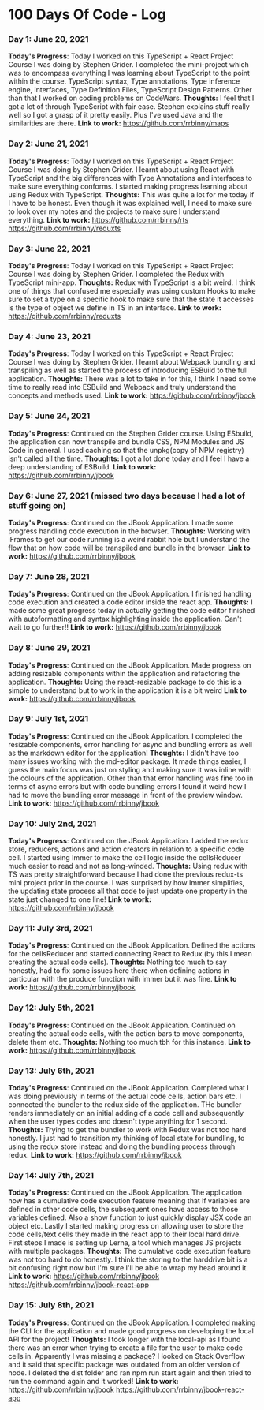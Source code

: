 # 100 Days Of Code - Log

### Day 1: June 20, 2021

**Today's Progress**:
Today I worked on this TypeScript + React Project Course I was doing by Stephen Grider.
I completed the mini-project which was to encompass everything I was learning about TypeScript to the point within the course. TypeScript syntax, Type annotations, Type inference engine, interfaces, Type Definition Files, TypeScript Design Patterns.
Other than that I worked on coding problems on CodeWars.
**Thoughts:**
I feel that I got a lot of through TypeScript with fair ease. Stephen explains stuff really well so I got a grasp of it pretty easily. Plus I've used Java and the similarities are there.
**Link to work:**
https://github.com/rrbinny/maps

### Day 2: June 21, 2021

**Today's Progress**:
Today I worked on this TypeScript + React Project Course I was doing by Stephen Grider.
I learnt about using React with TypeScript and the big differences with Type Annotations and interfaces to make sure everything conforms.
I started making progress learning about using Redux with TypeScript.
**Thoughts:**
This was quite a lot for me today if I have to be honest. Even though it was explained well, I need to make sure to look over my notes and the projects to make sure I understand everything.
**Link to work:**
https://github.com/rrbinny/rts
https://github.com/rrbinny/reduxts

### Day 3: June 22, 2021

**Today's Progress**:
Today I worked on this TypeScript + React Project Course I was doing by Stephen Grider.
I completed the Redux with TypeScript mini-app.
**Thoughts:**
Redux with TypeScript is a bit weird. I think one of things that confused me especially was using custom Hooks to make sure to set a type on a specific hook to make sure that the state it accesses is the type of object we define in TS in an interface.
**Link to work:**
https://github.com/rrbinny/reduxts

### Day 4: June 23, 2021

**Today's Progress**:
Today I worked on this TypeScript + React Project Course I was doing by Stephen Grider.
I learnt about Webpack bundling and transpiling as well as started the process of introducing ESBuild to the full application.
**Thoughts:**
There was a lot to take in for this, I think I need some time to really read into ESBuild and Webpack and truly understand the concepts
and methods used.
**Link to work:**
https://github.com/rrbinny/jbook

### Day 5: June 24, 2021

**Today's Progress**:
Continued on the Stephen Grider course. Using ESbuild, the application can now transpile and bundle CSS, NPM Modules and JS Code in general. I used caching so that the unpkg(copy of NPM registry) isn't called all the time.
**Thoughts:**
I got a lot done today and I feel I have a deep understanding of ESBuild.
**Link to work:**
https://github.com/rrbinny/jbook

### Day 6: June 27, 2021 (missed two days because I had a lot of stuff going on)

**Today's Progress**:
Continued on the JBook Application. I made some progress handling code execution in the browser.
**Thoughts:**
Working with iFrames to get our code running is a weird rabbit hole but I understand the flow that on how
code will be transpiled and bundle in the browser.
**Link to work:**
https://github.com/rrbinny/jbook

### Day 7: June 28, 2021

**Today's Progress**:
Continued on the JBook Application. I finished handling code execution and created a code editor inside the react app.
**Thoughts:**
I made some great progress today in actually getting the code editor finished with autoformatting and syntax highlighting inside the application.
Can't wait to go further!!
**Link to work:**
https://github.com/rrbinny/jbook

### Day 8: June 29, 2021

**Today's Progress**:
Continued on the JBook Application. Made progress on adding resizable components within the application and refactoring the application.
**Thoughts:**
Using the react-resizable package to do this is a simple to understand but to work in the application it is a bit weird
**Link to work:**
https://github.com/rrbinny/jbook

### Day 9: July 1st, 2021

**Today's Progress**:
Continued on the JBook Application. I completed the resizable components, error handling for async and bundling errors as well as
the markdown editor for the application!
**Thoughts:**
I didn't have too many issues working with the md-editor package. It made things easier, I guess the main focus was
just on styling and making sure it was inline with the colours of the application. Other than that error handling
was fine too in terms of async errors but with code bundling errors I found it weird how I had to move the bundling error
message in front of the preview window.
**Link to work:**
https://github.com/rrbinny/jbook

### Day 10: July 2nd, 2021

**Today's Progress**:
Continued on the JBook Application. I added the redux store, reducers, actions and action creators in relation to a
specific code cell. I started using Immer to make the cell logic inside the cellsReducer much easier to read and not as long-winded.
**Thoughts:**
Using redux with TS was pretty straightforward because I had done the previous redux-ts mini project prior in the course. I was surprised by how Immer simplifies, the updating state process all that code to just update one property in the state just changed to one line!
**Link to work:**
https://github.com/rrbinny/jbook

### Day 11: July 3rd, 2021

**Today's Progress**:
Continued on the JBook Application. Defined the actions for the cellsReducer and started connecting React to Redux (by this I mean creating the actual code cells).
**Thoughts:**
Nothing too much to say honestly, had to fix some issues here there when defining actions in particular with the produce function with immer but it was fine.
**Link to work:**
https://github.com/rrbinny/jbook

### Day 12: July 5th, 2021

**Today's Progress**:
Continued on the JBook Application. Continued on creating the actual code cells, with the action bars to move components, delete them etc.
**Thoughts:**
Nothing too much tbh for this instance.
**Link to work:**
https://github.com/rrbinny/jbook

### Day 13: July 6th, 2021

**Today's Progress**:
Continued on the JBook Application. Completed what I was doing previously in terms of the actual code cells, action bars etc. I connected the bundler to the redux side of the application. THe bundler renders immediately on an initial adding of a code cell and subsequently when the user types codes and doesn't type anything for 1 second.
**Thoughts:**
Trying to get the bundler to work with Redux was not too hard honestly. I just had to transition my thinking of local state for bundling, to using the redux store instead and doing the bundling process through redux.
**Link to work:**
https://github.com/rrbinny/jbook

### Day 14: July 7th, 2021

**Today's Progress**:
Continued on the JBook Application. The application now has a cumulative code execution feature meaning that if variables are defined in other code cells, the subsequent ones have access to those variables defined. Also a show function to just quickly display JSX code an object etc. Lastly I started
making progress on allowing user to store the code cells/text cells they made in the react app to their local hard drive. First steps I made is setting up Lerna, a tool which manages JS projects with multiple packages.
**Thoughts:**
The cumulative code execution feature was not too hard to do honestly. I think the storing to the harddrive bit is a bit confusing right now but I'm sure I'll be able to wrap my head around it.
**Link to work:**
https://github.com/rrbinny/jbook
https://github.com/rrbinny/jbook-react-app

### Day 15: July 8th, 2021

**Today's Progress**:
Continued on the JBook Application. I completed making the CLI for the application and made good progress on developing the local API for the project!
**Thoughts:**
I took longer with the local-api as I found there was an error when trying to create a file for the user to make code cells in. Apparently I was missing a package? I looked on Stack Overflow and it said that specific package was outdated from an older version of node. I deleted the dist folder and ran
npm run start again and then tried to run the command again and it worked!
**Link to work:**
https://github.com/rrbinny/jbook
https://github.com/rrbinny/jbook-react-app
